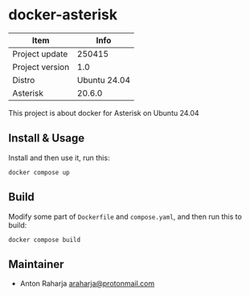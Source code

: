 docker-asterisk
===============

Item            | Info
--------------- | ---------------
Project update  | 250415
Project version | 1.0
Distro          | Ubuntu 24.04
Asterisk        | 20.6.0

This project is about docker for Asterisk on Ubuntu 24.04


## Install & Usage

Install and then use it, run this:

```
docker compose up
```


## Build

Modify some part of `Dockerfile` and `compose.yaml`, and then run this to build:

```
docker compose build
```


## Maintainer

- Anton Raharja <araharja@protonmail.com>
